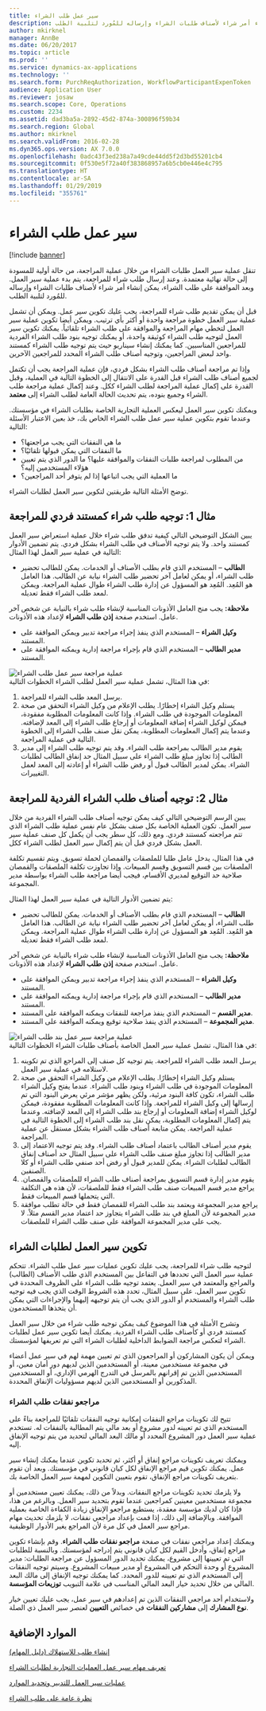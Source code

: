 ```yaml
---
title: سير عمل طلب الشراء
description: تنقل عملية سير العمل طلبات الشراء من خلال عملية المراجعة، من حالة أولية للمسودة إلى حالة نهائية معتمدة. وعند إرسال طلب شراء للمراجعة، يتم بدء عملية سير العمل. وبعد الموافقة على طلب الشراء، يمكن إنشاء أمر شراء لأصناف طلبات الشراء وإرساله للمُورد لتلبية الطلب.
author: mkirknel
manager: AnnBe
ms.date: 06/20/2017
ms.topic: article
ms.prod: ''
ms.service: dynamics-ax-applications
ms.technology: ''
ms.search.form: PurchReqAuthorization, WorkflowParticipantExpenToken
audience: Application User
ms.reviewer: josaw
ms.search.scope: Core, Operations
ms.custom: 2234
ms.assetid: dad3ba5a-2892-45d2-874a-300896f59b34
ms.search.region: Global
ms.author: mkirknel
ms.search.validFrom: 2016-02-28
ms.dyn365.ops.version: AX 7.0.0
ms.openlocfilehash: 0adc43f3ed238a7a49cde44dd5f2d3bd55201cb4
ms.sourcegitcommit: 0f530e5f72a40f383868957a6b5cb0e446e4c795
ms.translationtype: HT
ms.contentlocale: ar-SA
ms.lasthandoff: 01/29/2019
ms.locfileid: "355761"
---
```

# <a name="purchase-requisition-workflow"></a>سير عمل طلب الشراء

[!include [banner](../includes/banner.md)]

تنقل عملية سير العمل طلبات الشراء من خلال عملية المراجعة، من حالة أولية للمسودة إلى حالة نهائية معتمدة. وعند إرسال طلب شراء للمراجعة، يتم بدء عملية سير العمل. وبعد الموافقة على طلب الشراء، يمكن إنشاء أمر شراء لأصناف طلبات الشراء وإرساله للمُورد لتلبية الطلب.

قبل أن يمكن تقديم طلب شراء للمراجعة، يجب عليك تكوين سير عمل. ويمكن أن تشمل عملية سير العمل خطوة مراجعة واحدة أو أكثر بأي ترتيب. ويمكن أيضا تكوين عملية سير العمل لتخطي مهام المراجعة والموافقة على طلب الشراء تلقائياً. يمكنك تكوين سير العمل لتوجيه طلب الشراء كوثيقة واحدة، أو يمكنك توجيه بنود طلب الشراء الفردية للمراجعين المناسبين. كما يمكنك إنشاء سيناريو حيث يتم توجيه طلب الشراء كمستند واحد لبعض المراجعين، وتوجيه أصناف طلب الشراء المحدد للمراجعين الآخرين.  

وإذا تم مراجعة أصناف طلب الشراء بشكل فردي، فإن عملية المراجعة يجب أن تكتمل لجميع أصناف طلب الشراء قبل القدرة على الانتقال إلى الخطوة التالية في العملية، وقبل القدرة على إكمال عملية المراجعة لطلب الشراء ككل. وعند إكمال عملية مراجعة طلب الشراء وجميع بنوده، يتم تحديث الحالة العامة لطلب الشراء إلى **معتمد**.  

ويمكنك تكوين سير العمل ليعكس العملية التجارية الخاصة بطلبات الشراء في مؤسستك. وعندما تقوم بتكوين عملية سير عمل طلب الشراء الخاص بك، خذ بعين الاعتبار الأسئلة التالية:

-   ما هي النفقات التي يجب مراجعتها؟
-   ما النفقات التي يمكن قبولها تلقائيًا؟
-   من المطلوب لمراجعة طلبات النفقات والموافقة عليها؟ ما الدور الذي يتم تعيين هؤلاء المستخدمين إليه؟
-   ما العملية التي يجب اتباعها إذا لم يتوفر أحد المراجعين؟

توضح الأمثلة التالية طريقتين لتكوين سير العمل لطلبات الشراء.

## <a name="example-1-route-a-purchase-requisition-as-a-single-document-for-review"></a>مثال 1: توجيه طلب شراء كمستند فردي للمراجعة
يبين الشكل التوضيحي التالي كيفية تدفق طلب شراء خلال عملية استعراض سير العمل كمستند واحد. ولا يتم توجيه الأصناف في طلب الشراء بشكل فردي. يتم تضمين الأدوار التالية في عملية سير العمل لهذا المثال:

-   **الطالب** – المستخدم الذي قام بطلب الأصناف أو الخدمات. يمكن للطالب تحضير طلب الشراء، أو يمكن لعامل آخر تحضير طلب الشراء نيابة عن الطالب. هذا العامل هو المُعِد. المُعِد هو المسؤول عن إدارة طلب الشراء طوال عملية المراجعة. ويمكن لمعد طلب الشراء فقط تعديله.

**ملاحظة:** يجب منح العامل الأذونات المناسبة لإنشاء طلب شراء بالنيابة عن شخص آخر عامل. استخدم صفحة **إذن طلب الشراء** لإعداد هذه الأذونات.

-   **وكيل الشراء** – المستخدم الذي ينفذ إجراء مراجعة تدبير ويمكن الموافقة على المستند.
-   **مدير الطالب** – المستخدم الذي قام بإجراء مراجعة إدارية ويمكنه الموافقة على المستند.

![عملية مراجعة سير عمل طلب الشراء](./media/purchreqworkflowoverview_submission.gif)  
في هذا المثال، تشمل عملية سير العمل لطلب الشراء الخطوات التالية:

1.  يرسل المعد طلب الشراء للمراجعة.
2.  يستلم وكيل الشراء إخطارًا. يطلب الإعلام من وكيل الشراء التحقق من صحة المعلومات الموجودة في طلب الشراء. وإذا كانت المعلومات المطلوبة مفقودة، فيمكن لوكيل الشراء إضافة المعلومات أو إرجاع طلب الشراء إلى المعد لإضافته. وعندما يتم إكمال المعلومات المطلوبة، يمكن نقل صنف طلب الشراء إلى الخطوة التالية في عملية المراجعة.
3.  يقوم مدير الطالب بمراجعة طلب الشراء. وقد يتم توجيه طلب الشراء إلى مدير الطالب إذا تجاوز مبلغ طلب الشراء على سبيل المثال حد إنفاق الطالب لطلبات الشراء. يمكن لمدير الطالب قبول أو رفض طلب الشراء أو إعادته إلى المعد لعمل التغييرات.

## <a name="example-2-route-the-individual-purchase-requisition-lines-for-review"></a>مثال 2: توجيه أصناف طلب الشراء الفردية للمراجعة
يبين الرسم التوضيحي التالي كيف يمكن توجيه أصناف طلب الشراء الفردية من خلال سير العمل. تكون العملية الخاصة بكل صنف بشكل عام نفس عملية طلب الشراء الذي تتم مراجعته كمستند فردي. ومع ذلك، كل سطر يجب أن يكمل كل صنف عملية سير العمل بشكل فردي قبل أن يتم إكمال سير العمل لطلب الشراء ككل.  

في هذا المثال، يدخل عامل طلبا للملصقات والقمصان لحملة تسويق. ويتم تقسيم تكلفة الملصقات بين قسم التسويق وقسم المبيعات. وإذا تجاوزت تكلفة الملصقات والقمصان صلاحية حد التوقيع لمديري الأقسام، فيجب أيضا مراجعة طلب الشراء بواسطة مدير المجموعة.  

يتم تضمين الأدوار التالية في عملية سير العمل لهذا المثال:

-   **الطالب** – المستخدم الذي قام بطلب الأصناف أو الخدمات. يمكن للطالب تحضير طلب الشراء، أو يمكن لعامل آخر تحضير طلب الشراء نيابة عن الطالب. هذا العامل هو المُعِد. المُعِد هو المسؤول عن إدارة طلب الشراء طوال عملية المراجعة. ويمكن لمعد طلب الشراء فقط تعديله.

**ملاحظة:** يجب منح العامل الأذونات المناسبة لإنشاء طلب شراء بالنيابة عن شخص آخر عامل. استخدم صفحة **إذن طلب الشراء** لإعداد هذه الأذونات.

-   **وكيل الشراء** – المستخدم الذي ينفذ إجراء مراجعة تدبير ويمكن الموافقة على المستند.
-   **مدير الطالب** – المستخدم الذي قام بإجراء مراجعة إدارية ويمكنه الموافقة على المستند.
-   **مدير القسم** – المستخدم الذي ينفذ مراجعة للنفقات ويمكنه الموافقة على المستند.
-   **مدير المجموعة** – المستخدم الذي ينفذ صلاحية توقيع ويمكنه الموافقة على المستند.

![عملية مراجعة سير عمل بند طلب الشراء](./media/purchreqlineworkflowoverview.gif)  
في هذا المثال، تشمل عملية سير العمل الخاصة بأصناف طلبات الشراء الخطوات التالية:

1.  يرسل المعد طلب الشراء للمراجعة. يتم توجيه كل صنف إلى المراجع الذي تم تكوينه لاستلامه في عملية سير العمل.
2.  يستلم وكيل الشراء إخطارًا. يطلب الإعلام من وكيل الشراء التحقق من صحة المعلومات الموجودة في طلب الشراء وبنود طلب الشراء. عندما يفتح وكيل الشراء طلب الشراء، تكون كافة البنود مرئية، ولكن يظهر مؤشر مرئي يعرض البنود التي تم إرسالها إلى وكيل الشراء للمراجعة. وإذا كانت المعلومات المطلوبة مفقودة، فيمكن لوكيل الشراء إضافة المعلومات أو إرجاع بند طلب الشراء إلى المعد لإضافته. وعندما يتم إكمال المعلومات المطلوبة، يمكن نقل بند طلب الشراء إلى الخطوة التالية في عملية المراجعة. يمكن متابعة أصناف طلب الشراء بشكل مستقل عن عملية المراجعة.
3.  يقوم مدير أصناف الطالب باعتماد أصناف طلب الشراء. وقد يتم توجيه الاعتماد إلى مدير الطالب إذا تجاوز مبلغ صنف طلب الشراء على سبيل المثال حد أصناف إنفاق الطالب لطلبات الشراء. يمكن للمدير قبول أو رفض أحد صنفي طلب الشراء أو كلا الصنفين.
4.  يقوم مدير إدارة قسم التسويق بمراجعة أصناف طلب الشراء للملصقات والقمصان. يراجع مدير قسم المبيعات صنف طلب الشراء فقط للملصقات، لأن هذه هي التكلفة التي يتحملها قسم المبيعات فقط.
5.  يراجع مدير المجموعة ويعتمد بند طلب الشراء للقمصان فقط في حالة تطلب موافقة مدير المجموعة لأن المبلغ في بند طلب الشراء يتجاوز حد اعتماد مدير القسم مثلاً. لا يجب على مدير المجموعة الموافقة على صنف طلب الشراء للملصقات.

## <a name="configuring-a-workflow-for-purchase-requisitions"></a>تكوين سير العمل لطلبات الشراء
لتوجيه طلب شراء للمراجعة، يجب عليك تكوين عمليات سير عمل طلب الشراء. تتحكم عملية سير العمل التي تحددها في التفاعل بين المستخدم الذي طلب الأصناف (الطالب) والمراجع والمعتمد في سير العمل. يعتمد توجيه طلب الشراء على الظروف المحددة في تكوين سير العمل. على سبيل المثال، تحدد هذه الشروط الوقت الذي يجب فيه توجيه طلب الشراء والمستخدم أو الدور الذي يجب أن يتم توجيهه إليهما والإجراءات التي يمكن أن يتخذها المستخدمون.  

وتشرح الأمثلة في هذا الموضوع كيف يمكن توجيه طلب شراء من خلال سير العمل كمستند فردي أو كأصناف طلب الشراء الفردية. يمكنك أيضا تكوين سير عمل لطلبات الشراء لتعكس مراجعة الضوابط الداخلية لطلبات الشراء التي تم تعريفها لمؤسستك.  

ويمكن أن يكون المشاركون أو المراجعون الذي تم تعيين مهمة لهم في سير عمل أعضاء في مجموعة مستخدمين معينة، أو المستخدمين الذين لديهم دور أمان معين، أو المستخدمين الذين تم إقرانهم بالمرسل في التدرج الهرمي الإداري، أو المستخدمين المذكورين أو المستخدمين الذين لديهم مسؤوليات الإنفاق المحددة.

### <a name="purchase-requisition-expenditure-reviewers"></a>مراجعو نفقات طلب الشراء

تتيح لك تكوينات مراجع النفقات إمكانية توجيه النفقات تلقائيًا للمراجعة بناءً على المستخدم الذي تم تعيينه لدور مشروع أو بعد مالي يتم المطالبة بالنفقات له. تستخدم عملية سير العمل دور المشروع المحدد أو مالك البعد المالي لتحديد من يتم توجيه الإنفاق إليه.  

ويمكنك تعريف تكوينات مراجع إنفاق أو أكثر، ثم تحديد تكوين عندما يمكنك إنشاء سير عمل. يمكنك تكوين قيم مراجع الإنفاق لكل كيان قانوني في مؤسستك. وبعد أن تقوم بتعريف تكوينات مراجع الإنفاق، تقوم بتعيين التكوين لمهمة سير العمل الخاصة بك.  

ولا يلزمك تحديد تكوينات مراجع النفقات. وبدلاً من ذلك، يمكنك تعيين مستخدمين أو مجموعة مستخدمين معينين كمراجعين عندما تقوم بتحديد سير العمل. وبالرغم من هذا، فإذا كان لديك مؤسسة معقدة، يستطيع مراجعو الإنفاق زيادة الكفاءة الخاصة بعملية الموافقة. وبالإضافة إلى ذلك، إذا فمت بإعداد مراجعي نفقات، لا يلزمك تحديث مهام مراجع سير العمل في كل مرة لأن المراجع يغير الأدوار الوظيفية.  

ويمكنك إعداد مراجعي نفقات في صفحة **مراجعو نفقات طلب الشراء‬**. وقم بإنشاء تكوين مراجع إنفاق، وأدخل القيم لكل كيان قانوني يتم إدراجه لمؤسستك. وبالنسبة للطلبات التي تم تعيينها إلى مشروع، يمكنك تحديد الدور المسؤول عن مراجعة الطلبات: مدير المشروع أو وحدة التحكم في المشروع أو مدير مبيعات المشروع. وسيتم توجيه النفقات إلى المستخدم الذي تم تعيينه للدور المحدد. كما يمكنك توجيه الإنفاق إلى مالك البعد المالي من خلال تحديد خيار البعد المالي المناسب في علامة التبويب **توزيعات المؤسسة**.  

ولاستخدام أحد مراجعي النفقات الذين تم إعدادهم في سير عمل، يجب عليك تعيين خيار **نوع المشارك** إلى **مشاركين النفقات** في خصائص **التعيين** لعنصر سير العمل ذي الصلة.

<a name="additional-resources"></a>الموارد الإضافية
--------

[إنشاء طلب للاستهلاك (دليل المهام)](tasks/create-requisition-consumption.md)

[تعريف مهام سير عمل العمليات التجارية لطلبات الشراء](https://mbs.microsoft.com/customersource/Global/AX/learning/documentation/white-papers/Defining_business_process_workflows_for_purchase_requisitions)

[عمليات سير العمل للتدبير وتحديد الموارد](procurement-sourcing-workflows.md)

[نظرة عامة على طلب الشراء](purchase-requisitions-overview.md)



